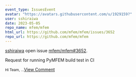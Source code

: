 ```yaml
---
event_type: IssuesEvent
avatar: "https://avatars.githubusercontent.com/u/1929159?"
user: sshiraiwa
date: 2023-05-05
repo_name: mfem/mfem
html_url: https://github.com/mfem/mfem/issues/3652
repo_url: https://github.com/mfem/mfem
---
```


<a href='https://github.com/sshiraiwa' target='_blank'>sshiraiwa</a> open issue <a href='https://github.com/mfem/mfem/issues/3652' target='_blank'>mfem/mfem#3652</a>.

<p>Request for running PyMFEM build test in CI</p><small>Hi Team,...</small><a href='https://github.com/mfem/mfem/issues/3652' target='_blank'>View Comment</a>